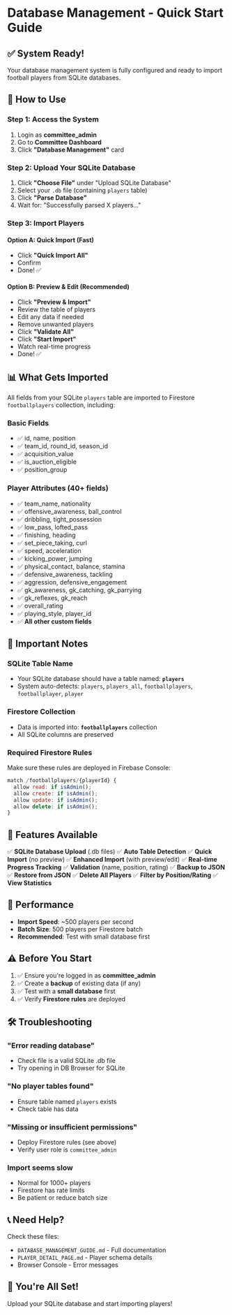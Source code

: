# Database Management - Quick Start Guide

## ✅ System Ready!

Your database management system is fully configured and ready to import football players from SQLite databases.

## 🚀 How to Use

### Step 1: Access the System
1. Login as **committee_admin**
2. Go to **Committee Dashboard**
3. Click **"Database Management"** card

### Step 2: Upload Your SQLite Database
1. Click **"Choose File"** under "Upload SQLite Database"
2. Select your `.db` file (containing `players` table)
3. Click **"Parse Database"**
4. Wait for: "Successfully parsed X players..."

### Step 3: Import Players

#### Option A: Quick Import (Fast)
- Click **"Quick Import All"**
- Confirm
- Done! ✅

#### Option B: Preview & Edit (Recommended)
- Click **"Preview & Import"**
- Review the table of players
- Edit any data if needed
- Remove unwanted players
- Click **"Validate All"**
- Click **"Start Import"**
- Watch real-time progress
- Done! ✅

## 📊 What Gets Imported

All fields from your SQLite `players` table are imported to Firestore `footballplayers` collection, including:

### Basic Fields
- ✅ id, name, position
- ✅ team_id, round_id, season_id
- ✅ acquisition_value
- ✅ is_auction_eligible
- ✅ position_group

### Player Attributes (40+ fields)
- ✅ team_name, nationality
- ✅ offensive_awareness, ball_control
- ✅ dribbling, tight_possession
- ✅ low_pass, lofted_pass
- ✅ finishing, heading
- ✅ set_piece_taking, curl
- ✅ speed, acceleration
- ✅ kicking_power, jumping
- ✅ physical_contact, balance, stamina
- ✅ defensive_awareness, tackling
- ✅ aggression, defensive_engagement
- ✅ gk_awareness, gk_catching, gk_parrying
- ✅ gk_reflexes, gk_reach
- ✅ overall_rating
- ✅ playing_style, player_id
- ✅ **All other custom fields**

## 🔧 Important Notes

### SQLite Table Name
- Your SQLite database should have a table named: **`players`**
- System auto-detects: `players`, `players_all`, `footballplayers`, `footballplayer`, `player`

### Firestore Collection
- Data is imported into: **`footballplayers`** collection
- All SQLite columns are preserved

### Required Firestore Rules
Make sure these rules are deployed in Firebase Console:

```javascript
match /footballplayers/{playerId} {
  allow read: if isAdmin();
  allow create: if isAdmin();
  allow update: if isAdmin();
  allow delete: if isAdmin();
}
```

## 🎯 Features Available

✅ **SQLite Database Upload** (.db files)
✅ **Auto Table Detection**
✅ **Quick Import** (no preview)
✅ **Enhanced Import** (with preview/edit)
✅ **Real-time Progress Tracking**
✅ **Validation** (name, position, rating)
✅ **Backup to JSON**
✅ **Restore from JSON**
✅ **Delete All Players**
✅ **Filter by Position/Rating**
✅ **View Statistics**

## 📱 Performance

- **Import Speed**: ~500 players per second
- **Batch Size**: 500 players per Firestore batch
- **Recommended**: Test with small database first

## ⚠️ Before You Start

1. ✅ Ensure you're logged in as **committee_admin**
2. ✅ Create a **backup** of existing data (if any)
3. ✅ Test with a **small database** first
4. ✅ Verify **Firestore rules** are deployed

## 🛠️ Troubleshooting

### "Error reading database"
- Check file is a valid SQLite .db file
- Try opening in DB Browser for SQLite

### "No player tables found"
- Ensure table named `players` exists
- Check table has data

### "Missing or insufficient permissions"
- Deploy Firestore rules (see above)
- Verify user role is `committee_admin`

### Import seems slow
- Normal for 1000+ players
- Firestore has rate limits
- Be patient or reduce batch size

## 📞 Need Help?

Check these files:
- `DATABASE_MANAGEMENT_GUIDE.md` - Full documentation
- `PLAYER_DETAIL_PAGE.md` - Player schema details
- Browser Console - Error messages

## 🎉 You're All Set!

Upload your SQLite database and start importing players!
